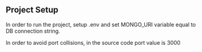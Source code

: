 ## Project Setup

In order to run the project, setup .env and set MONGO_URI variable equal to DB connection string.

In order to avoid port collisions, in the source code port value is 3000
